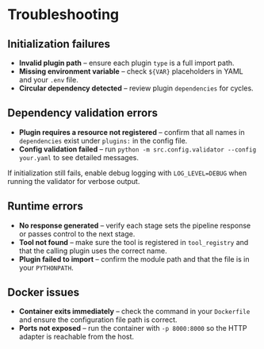 # Troubleshooting

## Initialization failures
- **Invalid plugin path** – ensure each plugin `type` is a full import path.
- **Missing environment variable** – check `${VAR}` placeholders in YAML and your `.env` file.
- **Circular dependency detected** – review plugin `dependencies` for cycles.

## Dependency validation errors
- **Plugin requires a resource not registered** – confirm that all names in `dependencies` exist under `plugins:` in the config file.
- **Config validation failed** – run `python -m src.config.validator --config your.yaml` to see detailed messages.

If initialization still fails, enable debug logging with `LOG_LEVEL=DEBUG` when running the validator for verbose output.

## Runtime errors
- **No response generated** – verify each stage sets the pipeline response or passes control to the next stage.
- **Tool not found** – make sure the tool is registered in `tool_registry` and that the calling plugin uses the correct name.
- **Plugin failed to import** – confirm the module path and that the file is in your `PYTHONPATH`.

## Docker issues
- **Container exits immediately** – check the command in your `Dockerfile` and ensure the configuration file path is correct.
- **Ports not exposed** – run the container with `-p 8000:8000` so the HTTP adapter is reachable from the host.

